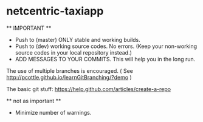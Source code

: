 netcentric-taxiapp
==================
** IMPORTANT **
- Push to (master) ONLY stable and working builds.
- Push to (dev) working source codes. No errors. (Keep your non-working source codes in your local repository instead.)
- ADD MESSAGES TO YOUR COMMITS. This will help you in the long run.

The use of multiple branches is encouraged.
( See http://pcottle.github.io/learnGitBranching/?demo )

The basic git stuff: https://help.github.com/articles/create-a-repo

** not as important **
- Minimize number of warnings.
